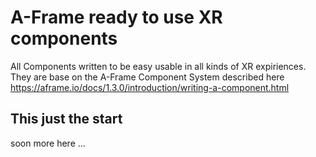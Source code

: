 # A-Frame ready to use XR components

All Components written to be easy usable in all kinds of XR expiriences.
They are base on the A-Frame Component System described here https://aframe.io/docs/1.3.0/introduction/writing-a-component.html

## This just the start
soon more here ...
